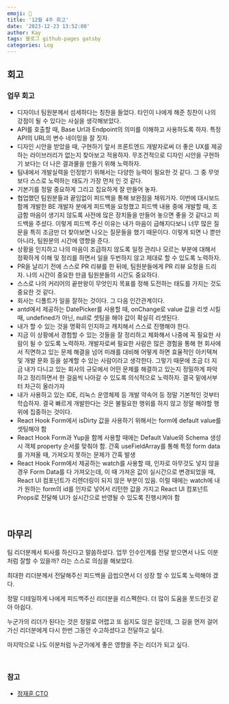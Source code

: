 ```yaml
---
emoji: 👋
title: '12월 4주 회고'
date: '2023-12-23 13:52:00'
author: Kay
tags: 블로그 github-pages gatsby
categories: Log
---
```


## 회고

### 업무 회고

- 디자이너 팀원분께서 섬세하다는 칭찬을 들었다. 타인이 나에게 해준 칭찬이 나의 강점이 될 수 있다는 사실을 생각해보았다.
- API를 호출할 때, Base Url과 Endpoint의 의미를 이해하고 사용하도록 하자. 특정 API의 URL의 변수 네이밍을 잘 짓자.
- 디자인 시안을 받았을 때, 구현하기 앞서 프론트엔드 개발자로써 더 좋은 UX를 제공하는 라이브러리가 없는지 찾아보고 적용하자. 무조건적으로 디자인 시안을 구현하기 보다는 더 나은 결과물을 만들기 위해 노력하자.
- 팀내에서 개발실력을 인정받기 위해서는 다양한 능력이 필요한 것 같다. 그 중 무엇보다 스스로 노력하는 태도가 가장 먼저 인 것 같다.
- 기본기를 정말 중요하게 그리고 집요하게 잘 만들어 놓자.
- 협업했던 팀원분들과 끝임없이 피드백을 통해 보완점을 채워가자. 이번에 대시보드 함께 개발한 BE 개발자 분에게 피드백을 요청했고 피드백 내용 중에 개발할 때, 조급함 마음이 생기지 않도록 사전에 많은 장치들을 만들어 놓으면 좋을 것 같다고 피드백을 주셨다. 이렇게 피드백 주신 이유는 내가 마음이 급해지다보니 너무 많은 질문을 특히 조금만 더 찾아보면 나오는 질문들을 했기 때문이다. 이렇게 되면 나 뿐만아니라, 팀원분의 시간에 영향을 준다.
- 상황을 인지하고 나의 마음이 조급하지 않도록 일정 관리나 모르는 부분에 대해서 정확하게 이해 및 정리를 하면서 일을 두번하지 않고 제대로 할 수 있도록 노력하자.
- PR을 날리기 전에 스스로 PR 리뷰를 한 뒤에, 팀원분들에게 PR 리뷰 요청을 드리자. 나의 시간이 중요한 만큼 팀원분들의 시간도 중요하다.
- 스스로 나의 커리어의 끝판왕이 무엇인지 목표를 정해 도전하는 태도를 가지는 것도 중요한 것 같다.
- 회사는 디폴트가 일을 잘하는 것이다. 그 다음 인간관계이다.
- antd에서 제공하는 DatePicker를 사용할 때, onChange로 value 값을 리셋 시킬 때, undefined가 아닌, null로 셋팅을 해야 값이 확실히 리셋된다.
- 내가 할 수 있는 것을 명확히 인지하고 캐치해서 스스로 진행해야 한다.
- 지금 이 상황에서 경험할 수 있는 것들을 잘 정리하고 체화해서 나중에 꼭 필요한 사람이 될 수 있도록 노력하자. 개발자로써 필요한 사람은 많은 경험을 통해 현 회사에서 직면하고 있는 문제 해결을 넘어 미래를 대비해 어떻게 하면 효율적인 아키텍쳐 및 개발 문화 등을 설계할 수 있는 사람이라고 생각한다. 그렇기 때문에 조금 더 지금 내가 다니고 있는 회사의 규모에서 어떤 문제를 해결하고 있는지 정밀하게 파악하고 정리하면서 한 걸음씩 나아갈 수 있도록 의식적으로 노력하자. 결국 밑에서부터 차근히 올라가자
- 내가 사용하고 있는 IDE, 리눅스 운영체제 등 개발 약속어 등 정말 기본적인 것부터 학습하자. 결국 빠르게 개발한다는 것은 불필요한 행위를 하지 않고 정말 해야할 행위에 집중하는 것이다.
- React Hook Form에서 isDirty 값을 사용하기 위해서는 form에 default value를 셋팅해야 함
- React Hook Form과 Yup을 함께 사용할 때에는 Default Value와 Schema 생성시 객체 property 순서를 맞춰야 함. 간혹 useFieldArray를 통해 특정 form data를 가져올 때, 가져오지 못하는 문제가 간혹 발생
- React Hook Form에서 제공하는 watch를 사용할 때, 인자로 아무것도 넣지 않을 경우 Form Data를 다 가져오는데, 이 때 가져온 값이 실시간으로 변경되었을 때, React UI 컴포넌트가 리렌더링이 되지 않은 부분이 있음. 이럴 때에는 watch에 내가 원하는 form의 id를 인자로 넣어서 리턴한 값을 가지고 React UI 컴포넌트 Props로 전달해 UI가 실시간으로 반영될 수 있도록 진행시켜야 함

<br>

## 마무리

팀 리더분께서 퇴사를 하신다고 말씀하셨다. 업무 인수인계를 전달 받으면서 나도 이분 처럼 잘할 수 있을까? 라는 스스로 의심을 해보았다.

최대한 리더분께서 전달해주신 피드백을 곱씹으면서 더 성장 할 수 있도록 노력해야 겠다.

정말 디테일하게 나에게 피드백주신 리더분을 리스펙한다. 더 많이 도움을 못드린것 같아 아쉽다.

누군가의 리더가 된다는 것은 정말로 어렵고 또 쉽지도 않은 길인데, 그 길을 먼저 걸어가신 리더분에게 다시 한번 그동안 수고하셨다고 전달하고 싶다.

마지막으로 나도 이분처럼 누군가에게 좋은 영향을 주는 리더가 되고 싶다.

<br>

### 참고

- [정재훈 CTO](https://zdnet.co.kr/view/?no=20200324150523)

```toc

```
